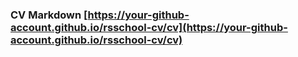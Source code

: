### CV Markdown [https://your-github-account.github.io/rsschool-cv/cv](https://your-github-account.github.io/rsschool-cv/cv)
